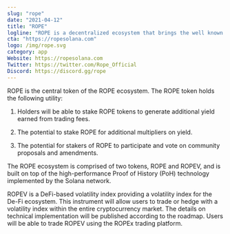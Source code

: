 ```yaml
---
slug: "rope"
date: "2021-04-12"
title: "ROPE"
logline: "ROPE is a decentralized ecosystem that brings the well known 'market volatility index' to the crypto market."
cta: "https://ropesolana.com"
logo: /img/rope.svg
category: app
Website: https://ropesolana.com
Twitter: https://twitter.com/Rope_Official
Discord: https://discord.gg/rope
---
```


ROPE is the central token of the ROPE ecosystem. The ROPE token holds the following utility: 

1. Holders will be able to stake ROPE tokens to generate additional yield earned from trading fees.

2. The potential to stake ROPE for additional multipliers on yield.

3. The potential for stakers of ROPE to participate and vote on community proposals and amendments.

The ROPE ecosystem is comprised of two tokens, ROPE and ROPEV, and is built on top of the high-performance Proof of History (PoH) technology implemented by the Solana network. 

ROPEV is a DeFi-based volatility index providing a volatility index for the De-Fi ecosystem. This instrument will allow users to trade or hedge with a volatility index within the entire cryptocurrency market. The details on technical implementation will be published according to the roadmap. Users will be able to trade ROPEV using the ROPEx trading platform.



